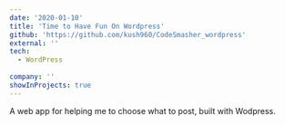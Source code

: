 ```yaml
---
date: '2020-01-10'
title: 'Time to Have Fun On Wordpress'
github: 'https://github.com/kush960/CodeSmasher_wordpress'
external: ''
tech:
  - WordPress
  
company: ''
showInProjects: true
---
```


A web app for helping me to choose what to post, built with Wodpress.